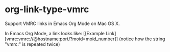 # org-link-type-vmrc
Support VMRC links in Emacs Org Mode on Mac OS X.

In Emacs Org Mode, a link looks like: [[Example Link][vmrc:vmrc://@hostname:port/?moid=moid_number]] (notice how the string "vmrc:" is repeated twice)
